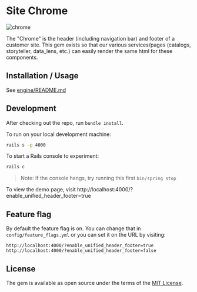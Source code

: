 # Site Chrome

![chrome](http://www.3dtotal.com/admin/new_cropper/tutorial_content_images/208_tid_main_01.jpg)

The "Chrome" is the header (including navigation bar) and footer of a customer site. This gem exists so that our various services/pages (catalogs, storyteller, data_lens, etc.) can easily render the same html for these components.

## Installation / Usage

See [engine/README.md](file:///engine/README.md)

## Development

After checking out the repo, run `bundle install`.

To run on your local development machine:

```sh
rails s -p 4000
```

To start a Rails console to experiment:

```sh
rails c
```
>Note: If the console hangs, try running this first `bin/spring stop`

To view the demo page, visit http://localhost:4000/?enable_unified_header_footer=true

## Feature flag

By default the feature flag is on. You can change that in `config/feature_flags.yml` or you can set it on the URL by visiting:

```
http://localhost:4000/?enable_unified_header_footer=true
http://localhost:4000/?enable_unified_header_footer=false
```

## License

The gem is available as open source under the terms of the [MIT License](http://opensource.org/licenses/MIT).
